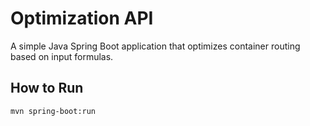 # Optimization API

A simple Java Spring Boot application that optimizes container routing based on input formulas.

## How to Run

```bash
mvn spring-boot:run
